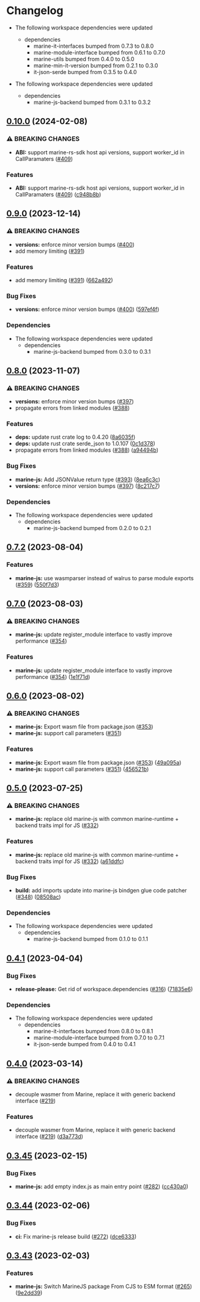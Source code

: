 # Changelog

* The following workspace dependencies were updated
  * dependencies
    * marine-it-interfaces bumped from 0.7.3 to 0.8.0
    * marine-module-interface bumped from 0.6.1 to 0.7.0
    * marine-utils bumped from 0.4.0 to 0.5.0
    * marine-min-it-version bumped from 0.2.1 to 0.3.0
    * it-json-serde bumped from 0.3.5 to 0.4.0







* The following workspace dependencies were updated
  * dependencies
    * marine-js-backend bumped from 0.3.1 to 0.3.2



## [0.10.0](https://github.com/fluencelabs/marine/compare/marine-js-v0.9.2...marine-js-v0.10.0) (2024-02-08)


### ⚠ BREAKING CHANGES

* **ABI:** support marine-rs-sdk host api versions, support worker_id in CallParamaters ([#409](https://github.com/fluencelabs/marine/issues/409))

### Features

* **ABI:** support marine-rs-sdk host api versions, support worker_id in CallParamaters ([#409](https://github.com/fluencelabs/marine/issues/409)) ([c948b8b](https://github.com/fluencelabs/marine/commit/c948b8b86674164020c79e900c58c5aff46c5eb7))

## [0.9.0](https://github.com/fluencelabs/marine/compare/marine-js-v0.8.0...marine-js-v0.9.0) (2023-12-14)


### ⚠ BREAKING CHANGES

* **versions:** enforce minor version bumps ([#400](https://github.com/fluencelabs/marine/issues/400))
* add memory limiting ([#391](https://github.com/fluencelabs/marine/issues/391))

### Features

* add memory limiting ([#391](https://github.com/fluencelabs/marine/issues/391)) ([662a492](https://github.com/fluencelabs/marine/commit/662a49204f98f481007aa4eb030bb8478cc066db))


### Bug Fixes

* **versions:** enforce minor version bumps ([#400](https://github.com/fluencelabs/marine/issues/400)) ([597ef4f](https://github.com/fluencelabs/marine/commit/597ef4f80d4be0170e8d575da1181647c284fe6c))


### Dependencies

* The following workspace dependencies were updated
  * dependencies
    * marine-js-backend bumped from 0.3.0 to 0.3.1

## [0.8.0](https://github.com/fluencelabs/marine/compare/marine-js-v0.7.4...marine-js-v0.8.0) (2023-11-07)


### ⚠ BREAKING CHANGES

* **versions:** enforce minor version bumps ([#397](https://github.com/fluencelabs/marine/issues/397))
* propagate errors from linked modules ([#388](https://github.com/fluencelabs/marine/issues/388))

### Features

* **deps:** update rust crate log to 0.4.20 ([8a6035f](https://github.com/fluencelabs/marine/commit/8a6035f2f1f9d81895926dd8e612542570c5617f))
* **deps:** update rust crate serde_json to 1.0.107 ([0c1d378](https://github.com/fluencelabs/marine/commit/0c1d3780b04da3a63d7a59469f91bc056f3a56e7))
* propagate errors from linked modules ([#388](https://github.com/fluencelabs/marine/issues/388)) ([a94494b](https://github.com/fluencelabs/marine/commit/a94494b042e32e284790d4ddc650e3086f6ab600))


### Bug Fixes

* **marine-js:** Add JSONValue return type ([#393](https://github.com/fluencelabs/marine/issues/393)) ([8ea6c3c](https://github.com/fluencelabs/marine/commit/8ea6c3cd1b150ec6093a333558f6956edcea8a37))
* **versions:** enforce minor version bumps ([#397](https://github.com/fluencelabs/marine/issues/397)) ([8c217c7](https://github.com/fluencelabs/marine/commit/8c217c7c3d367f6dcb6abeea0b54de88dbd17be5))


### Dependencies

* The following workspace dependencies were updated
  * dependencies
    * marine-js-backend bumped from 0.2.0 to 0.2.1

## [0.7.2](https://github.com/fluencelabs/marine/compare/marine-js-v0.7.1...marine-js-v0.7.2) (2023-08-04)


### Features

* **marine-js:** use wasmparser instead of walrus to parse module exports ([#359](https://github.com/fluencelabs/marine/issues/359)) ([550f7d3](https://github.com/fluencelabs/marine/commit/550f7d38513625cab65fe7aed3261863cc3769d9))

## [0.7.0](https://github.com/fluencelabs/marine/compare/marine-js-v0.6.0...marine-js-v0.7.0) (2023-08-03)


### ⚠ BREAKING CHANGES

* **marine-js:** update register_module interface to vastly improve performance ([#354](https://github.com/fluencelabs/marine/issues/354))

### Features

* **marine-js:** update register_module interface to vastly improve performance ([#354](https://github.com/fluencelabs/marine/issues/354)) ([1e1f71d](https://github.com/fluencelabs/marine/commit/1e1f71d630f8b5a53daab198489b5d805fad0989))

## [0.6.0](https://github.com/fluencelabs/marine/compare/marine-js-v0.5.0...marine-js-v0.6.0) (2023-08-02)


### ⚠ BREAKING CHANGES

* **marine-js:** Export wasm file from package.json ([#353](https://github.com/fluencelabs/marine/issues/353))
* **marine-js:** support call parameters  ([#351](https://github.com/fluencelabs/marine/issues/351))

### Features

* **marine-js:** Export wasm file from package.json ([#353](https://github.com/fluencelabs/marine/issues/353)) ([49a095a](https://github.com/fluencelabs/marine/commit/49a095a99bf04bb45c8ff36b7886528310b8a12d))
* **marine-js:** support call parameters  ([#351](https://github.com/fluencelabs/marine/issues/351)) ([456521b](https://github.com/fluencelabs/marine/commit/456521bf8bacc54d26f0537c7105971173431c1b))

## [0.5.0](https://github.com/fluencelabs/marine/compare/marine-js-v0.4.1...marine-js-v0.5.0) (2023-07-25)


### ⚠ BREAKING CHANGES

* **marine-js:** replace old marine-js with common marine-runtime + backend traits impl for JS ([#332](https://github.com/fluencelabs/marine/issues/332))

### Features

* **marine-js:** replace old marine-js with common marine-runtime + backend traits impl for JS ([#332](https://github.com/fluencelabs/marine/issues/332)) ([a61ddfc](https://github.com/fluencelabs/marine/commit/a61ddfc4044b53a9d5f7864c933a48f7404c473c))


### Bug Fixes

* **build:** add imports update into marine-js bindgen glue code patcher ([#348](https://github.com/fluencelabs/marine/issues/348)) ([08508ac](https://github.com/fluencelabs/marine/commit/08508ac9a3468c17135405e918fe188b5d75d761))


### Dependencies

* The following workspace dependencies were updated
  * dependencies
    * marine-js-backend bumped from 0.1.0 to 0.1.1

## [0.4.1](https://github.com/fluencelabs/marine/compare/marine-js-v0.4.0...marine-js-v0.4.1) (2023-04-04)


### Bug Fixes

* **release-please:** Get rid of workspace.dependencies ([#316](https://github.com/fluencelabs/marine/issues/316)) ([71835e6](https://github.com/fluencelabs/marine/commit/71835e6762515a83cde1cc944d60352a4c1221f5))


### Dependencies

* The following workspace dependencies were updated
  * dependencies
    * marine-it-interfaces bumped from 0.8.0 to 0.8.1
    * marine-module-interface bumped from 0.7.0 to 0.7.1
    * it-json-serde bumped from 0.4.0 to 0.4.1

## [0.4.0](https://github.com/fluencelabs/marine/compare/marine-js-v0.3.45...marine-js-v0.4.0) (2023-03-14)


### ⚠ BREAKING CHANGES

* decouple wasmer from Marine, replace it with generic backend interface ([#219](https://github.com/fluencelabs/marine/issues/219))

### Features

* decouple wasmer from Marine, replace it with generic backend interface ([#219](https://github.com/fluencelabs/marine/issues/219)) ([d3a773d](https://github.com/fluencelabs/marine/commit/d3a773df4f7ec80ab8146f68922802a4b9a450d0))

## [0.3.45](https://github.com/fluencelabs/marine/compare/marine-js-v0.3.44...marine-js-v0.3.45) (2023-02-15)


### Bug Fixes

* **marine-js:** add empty index.js as main entry point ([#282](https://github.com/fluencelabs/marine/issues/282)) ([cc430a0](https://github.com/fluencelabs/marine/commit/cc430a073517047921128e6f6bd6b221aabf71d1))

## [0.3.44](https://github.com/fluencelabs/marine/compare/marine-js-v0.3.43...marine-js-v0.3.44) (2023-02-06)


### Bug Fixes

* **ci:** Fix marine-js release build ([#272](https://github.com/fluencelabs/marine/issues/272)) ([dce6333](https://github.com/fluencelabs/marine/commit/dce6333f43e6258f41268fa62a1530694e21d5fe))

## [0.3.43](https://github.com/fluencelabs/marine/compare/marine-js-v0.3.42...marine-js-v0.3.43) (2023-02-03)


### Features

* **marine-js:** Switch MarineJS package From CJS to ESM format ([#265](https://github.com/fluencelabs/marine/issues/265)) ([9e2dd39](https://github.com/fluencelabs/marine/commit/9e2dd3912ed1db3820278f37ee095fa6acf409b6))
